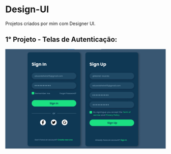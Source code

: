 # Design-UI
 Projetos criados por mim com Designer UI.

## 1° Projeto - Telas de Autenticação: 
<img width=700px src="https://github.com/MariaE-duarda/Imagens/blob/main/dupla%20tela.png?raw=true">
